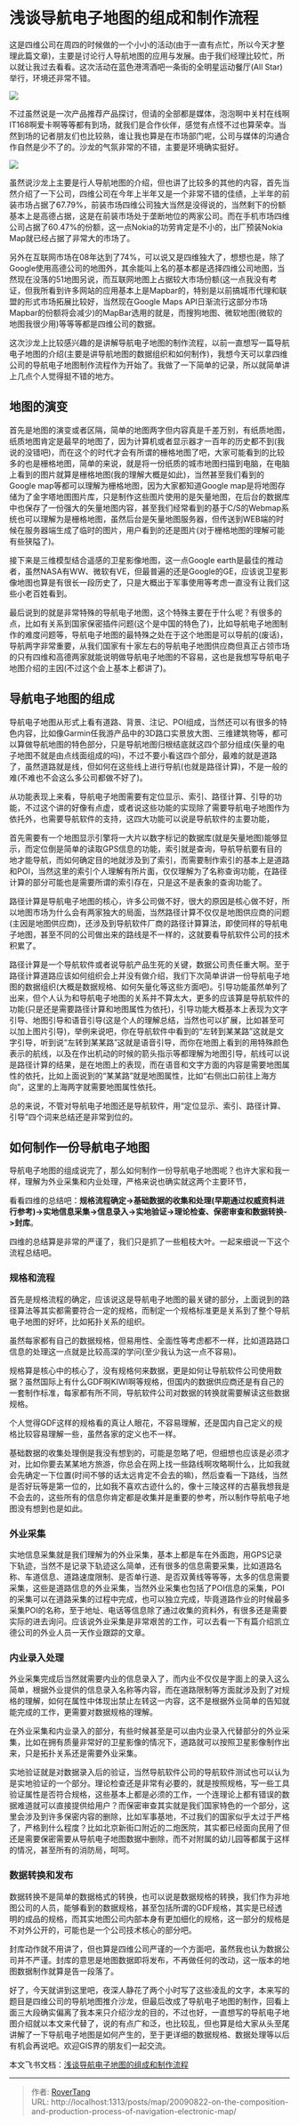 # 浅谈导航电子地图的组成和制作流程


这是四维公司在周四的时候做的一个小小的活动(由于一直有点忙，所以今天才整理此篇文章)，主要是讨论行人导航地图的应用与发展。由于我们经理比较忙，所以就让我过去看看。这次活动在蓝色港湾酒吧一条街的全明星运动餐厅(All Star)举行，环境还非常不错。

![](assets/boxcnjY106eOaghPOZFWlijGFeg.jpg)

不过虽然说是一次产品推荐产品探讨，但请的全部都是媒体，泡泡啊中关村在线啊IT168啊爱卡啊等等都有到场，就我们是合作伙伴，感觉有点怪不过也算荣幸。当然到场的记者朋友们也比较熟，谁让我也算是在市场部门呢，公司与媒体的沟通合作自然是少不了的。沙龙的气氛非常的不错，主要是环境确实挺好。

![](assets/boxcn1UQagkZGn2Oqvs0a2c6I0b.jpg)

虽然说沙龙上主要是行人导航地图的介绍，但也讲了比较多的其他的内容，首先当然介绍了一下公司，四维公司在今年上半年又是一个非常不错的佳绩，上半年的前装市场占据了67.79%，前装市场四维公司独大当然是没得说的，当然剩下的份额基本上是高德占据，这是在前装市场处于垄断地位的两家公司。而在手机市场四维公司占据了60.47%的份额，这一点Nokia的功劳肯定是不小的，出厂预装Nokia Map就已经占据了非常大的市场了。

另外在互联网市场在08年达到了74%，可以说又是四维独大了，想想也是，除了Google使用高德公司的地图外，其余能叫上名的基本都是选择四维公司地图，当然现在没落的51地图另说，而互联网地图上占据较大市场份额(这一点我没有考证，但我所看到许多网站的应用基本上是Mapbar的，特别是以前搞城市代理和联盟的形式市场拓展比较好，当然现在Google Maps API日渐流行这部分市场Mapbar的份额将会减少)的MapBar选用的就是，而搜狗地图、微软地图(微软的地图我很少用)等等等都是四维公司的数据。

这次沙龙上比较感兴趣的是讲解导航电子地图的制作流程，以前一直想写一篇导航电子地图的介绍(主要是讲导航地图的数据组织和如何制作)，我想今天可以拿四维公司的导航电子地图制作流程作为开始了。我做了一下简单的记录，所以就简单讲上几点个人觉得挺不错的地方。

## 地图的演变

首先是地图的演变或者区隔，简单的地图两字但内容真是千差万别，有纸质地图，纸质地图肯定是最早的地图了，因为计算机或者显示器才一百年的历史都不到(我说的没错吧)，而在这个的时代才会有所谓的栅格地图了吧，大家可能看到的比较多的也是栅格地图，简单的来说，就是将一份纸质的城市地图扫描到电脑，在电脑上看到的图片就算是栅格地图(我的理解大概是如此)，当然甚至我们看到的Google map等都可以理解为栅格地图，因为大家都知道Google map是将地图存储为了金字塔地图图片库，只是制作这些图片使用的是矢量地图，在后台的数据库中也保存了一份强大的矢量地图内容，甚至我们经常看到的基于C/S的Webmap系统也可以理解为是栅格地图，虽然后台是矢量地图服务器，但传送到WEB端的时候在服务器端生成了临时的图片，用户看到的还是图片(对于栅格地图的理解可能有些狭隘了)。

接下来是三维模型结合遥感的卫星影像地图，这一点Google earth是最佳的推动者，虽然NASA有WW、微软有VE，但最普遍的还是Google的GE，应该说卫星影像地图也算是有很长一段历史了，只是大概出于军事使用等考虑一直没有让我们这些小老百姓看到。

最后说到的就是非常特殊的导航电子地图，这个特殊主要在于什么呢？有很多的点，比如有关系到国家保密插件问题(这个是中国的特色了)，比如导航电子地图制作的难度问题等，导航电子地图的最特殊之处在于这个地图是可以导航的(废话)，导航两字非常重要，从我们国家有十家左右的导航电子地图供应商但真正占领市场的只有四维和高德两家就能说明做导航电子地图的不容易，这也是我想写导航电子地图介绍的主因(不过这个会上基本上都讲了)。

## 导航电子地图的组成

导航电子地图从形式上看有道路、背景、注记、POI组成，当然还可以有很多的特色内容，比如像Garmin任我游产品中的3D路口实景放大图、三维建筑物等，都可以算做导航地图的特色部分，只是导航地图归根结底就这四个部分组成(矢量的电子地图不就是由点线面组成的吗)，不过不要小看这四个部分，最难的就是道路了，虽然道路就是线，但如何在这些线上进行导航(也就是路径计算)，不是一般的难(不难也不会这么多公司都做不好了)。

从功能表现上来看，导航电子地图需要有定位显示、索引、路径计算、引导的功能，不过这个讲的好像有点虚，或者说这些功能的实现除了需要导航电子地图作为依托外，也需要导航软件的支持，这四大功能可以说是导航软件的主要功能，

首先需要有一个地图显示引擎将一大片以数字标记的数据库(就是矢量地图)能够显示，而定位倒是简单的读取GPS信息的功能，索引就是查询，导航导航要有目的地才能导航，而如何确定目的地就涉及到了索引，而需要制作索引的基本上是道路和POI，当然这里的索引个人理解有所片面，仅仅理解为了名称查询功能，在路径计算的部分可能也是需要所谓的索引存在，只是这不是表象的查询功能了。

路径计算是导航电子地图的核心，许多公司做不好，很大的原因是核心做不好，所以地图市场为什么会有两家独大的局面，当然路径计算不仅仅是地图供应商的问题(主因是地图供应商)，还涉及到导航软件厂商的路径计算算法，即使同样的导航电子地图，甚至不同的公司做出来的路线是不一样的，这就要看导航软件公司的技术积累了。

路径计算是一个导航软件或者说导航产品生死的关键，数据公司责任重大啊。至于路径计算道路应该如何组织会上并没有做介绍，我们下次简单讲讲一份导航电子地图的数据组织(大概是数据规格、如何矢量化等这些方面吧)。引导功能虽然单列了出来，但个人认为和导航电子地图的关系并不算太大，更多的应该算是导航软件的功能(只是还是需要路径计算和地图属性为依托)，引导功能大概基本上表现为文字引导、地图引导和语音引导(这是个人的理解总结，当然也可以扩展，比如甚至可以加上图片引导)，举例来说吧，你在导航软件中看到的“左转到某某路”这就是文字引导，听到说“左转到某某路”这就是语音引导，而你在地图上看到的用特殊颜色表示的航线，以及在作出机动的时候的箭头指示等都理解为地图引导，航线可以说是路径计算的结果，是在地图上的表现，而在语音和文字方面的内容是需要地图属性的依托，比如上面说到的“某某路”就是地图属性，比如“右侧出口前往上海方向”，这里的上海两字就需要地图属性依托。

总的来说，不管对导航电子地图还是导航软件，用“定位显示、索引、路径计算、引导”四个词来总结还是非常到位的。

## 如何制作一份导航电子地图

导航电子地图的组成说完了，那么如何制作一份导航电子地图呢？也许大家和我一样，理解为外业采集和内业处理，严格来说也确实就这两个主要环节，

看看四维的总结吧：**规格流程确定-&gt;基础数据的收集和处理(早期通过权威资料进行参考)-&gt;实地信息采集-&gt;信息录入-&gt;实地验证-&gt;理论检查、保密审查和数据转换-&gt;封库**。

四维的总结算是非常的严谨了，我们只是抓了一些粗枝大叶。一起来细说一下这个流程总结吧。

### 规格和流程

首先是规格流程的确定，应该说这是导航电子地图的最关键的部分，上面说到的路径算法等其实都需要符合一定的规格，而制定一个规格标准更是关系到了整个导航电子地图的好坏，比如拓扑关系的组织。

虽然每家都有自己的数据规格，但易用性、全面性等考虑都不一样，比如道路路口信息的处理这一点就是比较高深的学问(至少我认为这一点不容易)。

规格算是核心中的核心了，没有规格何来数据，更是如何让导航软件公司使用数据？虽然国际上有什么GDF啊KIWI啊等规格，但国内的数据供应商还是有自己的一套制作标准，每家都有所不同，导航软件公司对数据的转换就需要解读这些数据规格。

个人觉得GDF这样的规格看的真让人眼花，不容易理解，还是国内自己定义的规格比较容易理解一些，虽然各家的定义也不一样。

基础数据的收集处理倒是我没有想到的，可能是忽略了吧，但细想也应该是必须才对，比如你要去某某地方旅游，你总会在网上找一些路线啊攻略啊什么，比如我就会先确定一下位置(时间不够的话太远肯定不会去的嘛)，然后查看一下路线，当然是否好玩等是第一位的，比如我不喜欢古迹什么的，像十三陵这样的古墓我想我是不会去的，这些所有的信息你肯定都是收集并是重要的参考，所以制作导航电子地图没有想到也是如此。

### 外业采集

实地信息采集就是我们理解为的外业采集，基本上都是车在外面跑，用GPS记录下轨迹，当然不是记录下轨迹这么简单，还有很多的信息需要采集，比如道路名称、车道信息、道路速度限制、是否单行道、是否双黄线等等等，太多的信息需要采集，这些是道路信息的外业采集，当然外业采集也包括了POI信息的采集，POI的采集可以在道路采集的过程中完成，也可以独立完成，毕竟道路作业的时候最多采集POI的名称，至于地址、电话等信息除了通过收集的资料外，有很多还是需要实际的进去询问。应该说外业采集是非常艰苦的工作，可以去看一下有篇介绍凯立德公司的外业人员一天作业跟踪的文章。

### 内业录入处理

外业采集完成后当然就需要内业的信息录入了，而内业不仅仅是字面上的录入这么简单，根据外业提供的信息录入名称等内容，而在道路限制等方面就涉及到了对规格的理解，如何在属性中体现出禁止左转这一内容，这不是根据外业简单的告知就能完成的工作，更需要对数据规格的理解。

在外业采集和内业录入的部分，有些时候甚至是可以由内业录入代替部分的外业采集，比如在拥有质量非常好的卫星影像的情况下，道路就可以按照卫星影像制作出来，只是拓扑关系还是需要外业采集。

实地验证就是对数据录入后的验证，当然导航软件公司的导航软件测试也可以认为是实地验证的一个部分。理论检查还是非常有必要的，就是按照规格，写一些工具验证属性是否符合规格，这些基本上都是必须的工作，一个连理论上都有错误的数据难道就可以直接提供给用户？而保密审查其实就是我们国家特色的一个部分，这里会涉及到许多保密内容的删除，比如军事基地，不过我们的国家似乎太过于严格了，严格到什么程度？比如北京新街口附近的二炮医院，其实都已经面向民用了但还是需要保密需要从导航电子地图数据中删除，而不对附属的幼儿园等都属于这样的情况，甚至所有的消防局，呵呵。

### 数据转换和发布

数据转换不是简单的数据格式的转换，也可以说是数据规格的转换，我们作为非地图公司的人员，能够看到的数据规格，甚至包括所谓的GDF规格，其实是已经透明的成品的规格，而其实地图公司内部本身有更加细化的规格，这一部分的规格是不对外公开的，可能也是一个公司技术核心的部分吧。

封库动作就不用讲了，但也算是四维公司严谨的一个方面吧，虽然我也认为数据公司并不严谨。封库的意思是地图数据即将发布，不再做任何的改动，这一版本的地图数据制作就算是告一段落了。

好了，今天就讲到这里吧，夜深人静花了两个小时写了这些凌乱的文字，本来写的题目是四维公司的导航地图推介沙龙，但最后改成了导航电子地图的制作，回看上面三大段确实偏离了我本来只介绍沙龙的目的，不过也好，一直想写的导航电子地图介绍就以本文来代替了，说的有点广和泛，也比较乱，但也算是给大家从头至尾讲解了一下导航电子地图是如何产生的，至于更详细的数据规格、数据处理等以后有机会再说吧。欢迎GIS界的朋友们一起交流。

本文飞书文档：[浅谈导航电子地图的组成和制作流程](https://rovertang.feishu.cn/docx/doxcnxTkd0PCsjjpllnXCqD6thh)


---

> 作者: [RoverTang](https://rovertang.com)  
> URL: http://localhost:1313/posts/map/20090822-on-the-composition-and-production-process-of-navigation-electronic-map/  

